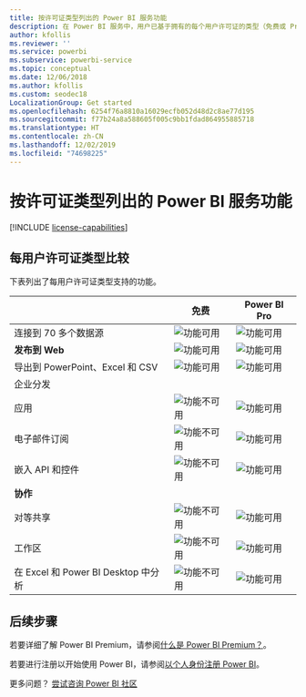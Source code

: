 ```yaml
---
title: 按许可证类型列出的 Power BI 服务功能
description: 在 Power BI 服务中，用户已基于拥有的每个用户许可证的类型（免费或 Pro）定义了功能，以及与之交互的内容是否位于分配给 Power BI Premium 容量的工作区中。
author: kfollis
ms.reviewer: ''
ms.service: powerbi
ms.subservice: powerbi-service
ms.topic: conceptual
ms.date: 12/06/2018
ms.author: kfollis
ms.custom: seodec18
LocalizationGroup: Get started
ms.openlocfilehash: 6254f76a8810a16029ecfb052d48d2c8ae77d195
ms.sourcegitcommit: f77b24a8a588605f005c9bb1fdad864955885718
ms.translationtype: HT
ms.contentlocale: zh-CN
ms.lasthandoff: 12/02/2019
ms.locfileid: "74698225"
---
```

# <a name="power-bi-service-features-by-license-type"></a>按许可证类型列出的 Power BI 服务功能

[!INCLUDE [license-capabilities](includes/license-capabilities.md)]

## <a name="per-user-license-type-comparison"></a>每用户许可证类型比较

下表列出了每用户许可证类型支持的功能。

|  | 免费 | Power BI Pro |
| --- | --- | --- |
| 连接到 70 多个数据源  |![功能可用](media/features-license-type/available.png) |![功能可用](media/features-license-type/available.png) |
| **发布到 Web** |![功能可用](media/features-license-type/available.png) |![功能可用](media/features-license-type/available.png) |
| 导出到 PowerPoint、Excel 和 CSV  |![功能可用](media/features-license-type/available.png) |![功能可用](media/features-license-type/available.png) |
| 企业分发  | | |
| 应用 |![功能不可用](media/features-license-type/not-available.png) |![功能可用](media/features-license-type/available.png) |
| 电子邮件订阅 |![功能不可用](media/features-license-type/not-available.png) |![功能可用](media/features-license-type/available.png) |
| 嵌入 API 和控件 |![功能不可用](media/features-license-type/not-available.png) |![功能可用](media/features-license-type/available.png) |
| **协作** | | |
| 对等共享 |![功能不可用](media/features-license-type/not-available.png) |![功能可用](media/features-license-type/available.png) |
| 工作区 |![功能不可用](media/features-license-type/not-available.png) |![功能可用](media/features-license-type/available.png) |
| 在 Excel 和 Power BI Desktop 中分析 |![功能不可用](media/features-license-type/not-available.png) |![功能可用](media/features-license-type/available.png) |

## <a name="next-steps"></a>后续步骤

若要详细了解 Power BI Premium，请参阅[什么是 Power BI Premium？](service-premium-what-is.md)。

若要进行注册以开始使用 Power BI，请参阅[以个人身份注册 Power BI](service-self-service-signup-for-power-bi.md)。

更多问题？ [尝试咨询 Power BI 社区](https://community.powerbi.com/)

